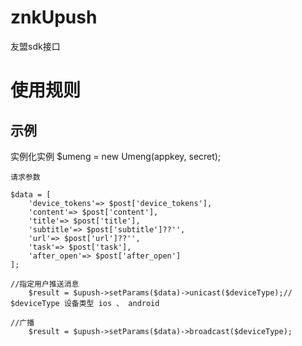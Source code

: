 # znkUpush
友盟sdk接口

# 使用规则
## 示例

实例化实例
$umeng = new Umeng(appkey, secret);
```
请求参数

$data = [
    'device_tokens'=> $post['device_tokens'],
    'content'=> $post['content'],
    'title'=> $post['title'],
    'subtitle'=> $post['subtitle']??'',
    'url'=> $post['url']??'',
    'task'=> $post['task'],
    'after_open'=> $post['after_open']
];

//指定用户推送消息
    $result = $upush->setParams($data)->unicast($deviceType);// $deviceType 设备类型 ios 、 android

//广播
    $result = $upush->setParams($data)->broadcast($deviceType);
```
